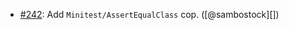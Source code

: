 * [#242](https://github.com/rubocop/rubocop-minitest/pull/242): Add `Minitest/AssertEqualClass` cop. ([@sambostock][])
